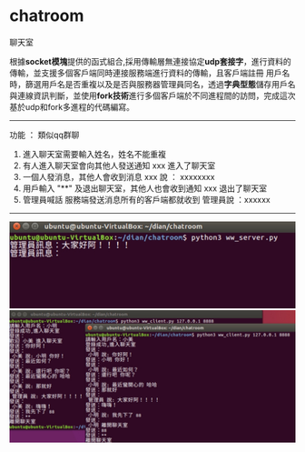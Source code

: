# chatroom
聊天室 

根據**socket模塊**提供的函式組合,採用傳輸層無連接協定**udp套接字**，進行資料的傳輸，並支援多個客戶端同時連接服務端進行資料的傳輸，且客戶端註冊
用戶名時，篩選用戶名是否重複以及是否與服務器管理員同名，透過**字典型態**儲存用戶名與連線資訊判斷，並使用**fork技術**進行多個客戶端於不同進程間的訪問，完成這次基於udp和fork多進程的代碼編寫。

-------------------------------------------------------
功能 ： 類似qq群聊
1. 進入聊天室需要輸入姓名，姓名不能重複
2. 有人進入聊天室會向其他人發送通知
   xxx 進入了聊天室
3. 一個人發消息，其他人會收到消息
   xxx 說 ： xxxxxxxx
4. 用戶輸入 "**" 及退出聊天室，其他人也會收到通知
   xxx 退出了聊天室
5. 管理員喊話 服務端發送消息所有的客戶端都就收到
   管理員說 ：xxxxxx
   
-------------------------------------------------------
![image](https://github.com/dian0624/chatroom/blob/master/image/1585108804570.jpg)
![image](https://github.com/dian0624/chatroom/blob/master/image/1585109258276.jpg)
